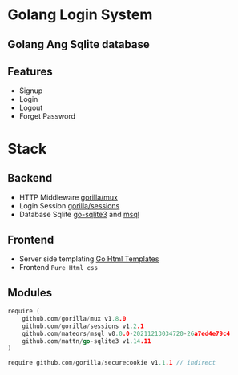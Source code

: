 # Golang Login System
## Golang Ang Sqlite database 

## Features

- Signup
- Login
- Logout
- Forget Password

# Stack

## Backend

- HTTP Middleware [gorilla/mux](https://github.com/gorilla/mux)
- Login Session [gorilla/sessions](https://github.com/gorilla/sessions)
- Database Sqlite [go-sqlite3](https://github.com/mattn/go-sqlite3) and [msql](https://github.com/mateors/msql)

## Frontend
- Server side templating [Go Html Templates](https://pkg.go.dev/html/template)
- Frontend ```Pure Html css```
## Modules
```go
require (
	github.com/gorilla/mux v1.8.0
	github.com/gorilla/sessions v1.2.1
	github.com/mateors/msql v0.0.0-20211213034720-26a7ed4e79c4
	github.com/mattn/go-sqlite3 v1.14.11
)

require github.com/gorilla/securecookie v1.1.1 // indirect
```
